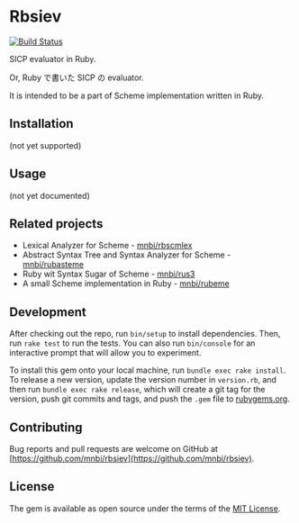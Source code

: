 # Rbsiev

[![Build Status](https://github.com/mnbi/rbsiev/workflows/Build/badge.svg)](https://github.com/mnbi/rbsiev/actions?query=workflow%3A"Build")

SICP evaluator in Ruby.

Or, Ruby で書いた SICP の evaluator.

It is intended to be a part of Scheme implementation written in Ruby.

## Installation

(not yet supported)

## Usage

(not yet documented)

## Related projects

- Lexical Analyzer for Scheme - [mnbi/rbscmlex](https://github.com/mnbi/rbscmlex)
- Abstract Syntax Tree and Syntax Analyzer for Scheme - [mnbi/rubasteme](https://github.com/mnbi/rubasteme)
- Ruby wit Syntax Sugar of Scheme - [mnbi/rus3](https://github.com/mnbi/rus3)
- A small Scheme implementation in Ruby - [mnbi/rubeme](https://github.com/mnbi/rubeme)

## Development

After checking out the repo, run `bin/setup` to install dependencies. Then, run `rake test` to run the tests. You can also run `bin/console` for an interactive prompt that will allow you to experiment.

To install this gem onto your local machine, run `bundle exec rake install`. To release a new version, update the version number in `version.rb`, and then run `bundle exec rake release`, which will create a git tag for the version, push git commits and tags, and push the `.gem` file to [rubygems.org](https://rubygems.org).

## Contributing

Bug reports and pull requests are welcome on GitHub at [https://github.com/mnbi/rbsiev](https://github.com/mnbi/rbsiev).


## License

The gem is available as open source under the terms of the [MIT License](https://opensource.org/licenses/MIT).
